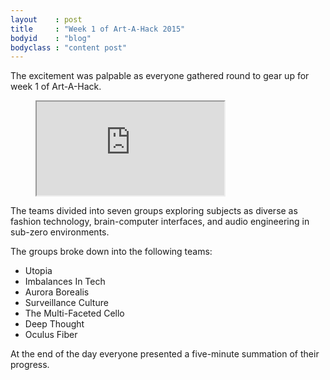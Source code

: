 ```yaml
---
layout    : post
title     : "Week 1 of Art-A-Hack 2015"
bodyid    : "blog"
bodyclass : "content post"
---
```

The excitement was palpable as everyone gathered round to gear up for week 1 of Art-A-Hack.

<figure class="video">
	<iframe src="https://www.flickr.com/photos/125924023@N07/18877206609/in/set-72157654523057248/player/" allowfullscreen webkitallowfullscreen mozallowfullscreen oallowfullscreen msallowfullscreen></iframe>
</figure>

The teams divided into seven groups exploring subjects as diverse as fashion technology, brain-computer interfaces, and audio engineering in sub-zero environments.

<!--excerpt-ends-->

The groups broke down into the following teams:

<ul>
	<li>Utopia</li>
	<li>Imbalances In Tech</li>
	<li>Aurora Borealis</li>
	<li>Surveillance Culture</li>
	<li>The Multi-Faceted Cello</li>
	<li>Deep Thought</li>
	<li>Oculus Fiber</li>
</ul>

At the end of the day everyone presented a five-minute summation of their progress.